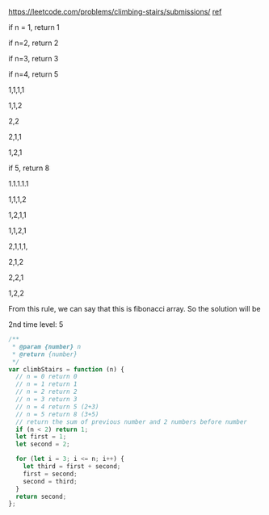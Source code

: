 https://leetcode.com/problems/climbing-stairs/submissions/
[ref](https://dev.to/urfan/leetcode-climbing-stairs-with-javascript-1dme)

if n = 1, return 1

if n=2, return 2

if n=3, return 3

if n=4, return 5

1,1,1,1

1,1,2

2,2

2,1,1

1,2,1

if 5, return 8

1.1.1.1.1

1,1,1,2

1,2,1,1

1,1,2,1

2,1,1,1,

2,1,2

2,2,1

1,2,2

From this rule, we can say that this is fibonacci array.
So the solution will be

2nd time
level: 5

```javascript
/**
 * @param {number} n
 * @return {number}
 */
var climbStairs = function (n) {
  // n = 0 return 0
  // n = 1 return 1
  // n = 2 return 2
  // n = 3 return 3
  // n = 4 return 5 (2+3)
  // n = 5 return 8 (3+5)
  // return the sum of previous number and 2 numbers before number
  if (n < 2) return 1;
  let first = 1;
  let second = 2;

  for (let i = 3; i <= n; i++) {
    let third = first + second;
    first = second;
    second = third;
  }
  return second;
};
```
